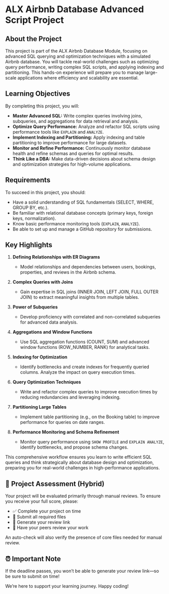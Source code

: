 # ALX Airbnb Database Advanced Script Project

## About the Project
This project is part of the ALX Airbnb Database Module, focusing on advanced SQL querying and optimization techniques with a simulated Airbnb database. You will tackle real-world challenges such as optimizing query performance, writing complex SQL scripts, and applying indexing and partitioning. This hands-on experience will prepare you to manage large-scale applications where efficiency and scalability are essential.

## Learning Objectives
By completing this project, you will:

- **Master Advanced SQL:** Write complex queries involving joins, subqueries, and aggregations for data retrieval and analysis.
- **Optimize Query Performance:** Analyze and refactor SQL scripts using performance tools like `EXPLAIN` and `ANALYZE`.
- **Implement Indexing and Partitioning:** Apply indexing and table partitioning to improve performance for large datasets.
- **Monitor and Refine Performance:** Continuously monitor database health and refine schemas and queries for optimal results.
- **Think Like a DBA:** Make data-driven decisions about schema design and optimization strategies for high-volume applications.

## Requirements
To succeed in this project, you should:

- Have a solid understanding of SQL fundamentals (SELECT, WHERE, GROUP BY, etc.).
- Be familiar with relational database concepts (primary keys, foreign keys, normalization).
- Know basic performance monitoring tools (`EXPLAIN`, `ANALYZE`).
- Be able to set up and manage a GitHub repository for submissions.

## Key Highlights

1. **Defining Relationships with ER Diagrams**
	- Model relationships and dependencies between users, bookings, properties, and reviews in the Airbnb schema.

2. **Complex Queries with Joins**
	- Gain expertise in SQL joins (INNER JOIN, LEFT JOIN, FULL OUTER JOIN) to extract meaningful insights from multiple tables.

3. **Power of Subqueries**
	- Develop proficiency with correlated and non-correlated subqueries for advanced data analysis.

4. **Aggregations and Window Functions**
	- Use SQL aggregation functions (COUNT, SUM) and advanced window functions (ROW_NUMBER, RANK) for analytical tasks.

5. **Indexing for Optimization**
	- Identify bottlenecks and create indexes for frequently queried columns. Analyze the impact on query execution times.

6. **Query Optimization Techniques**
	- Write and refactor complex queries to improve execution times by reducing redundancies and leveraging indexing.

7. **Partitioning Large Tables**
	- Implement table partitioning (e.g., on the Booking table) to improve performance for queries on date ranges.

8. **Performance Monitoring and Schema Refinement**
	- Monitor query performance using `SHOW PROFILE` and `EXPLAIN ANALYZE`, identify bottlenecks, and propose schema changes.

This comprehensive workflow ensures you learn to write efficient SQL queries and think strategically about database design and optimization, preparing you for real-world challenges in high-performance applications.

## 📝 Project Assessment (Hybrid)
Your project will be evaluated primarily through manual reviews. To ensure you receive your full score, please:

- ✅ Complete your project on time
- 📄 Submit all required files
- 🔗 Generate your review link
- 👥 Have your peers review your work

An auto-check will also verify the presence of core files needed for manual review.

## ⏰ Important Note
If the deadline passes, you won’t be able to generate your review link—so be sure to submit on time!

We’re here to support your learning journey. Happy coding!
